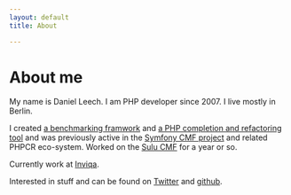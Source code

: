 ```yaml
---
layout: default
title: About

---
```

# About me

My name is Daniel Leech. I am PHP developer since 2007. I live mostly in
Berlin.

I created [a benchmarking framwork](https://github.com/phpbench/phpbench) and
[a PHP completion and refactoring tool](https://github.com/phpactor/phpactor)
and was previously active in the [Symfony CMF
project](https://cmf.symfony.com) and related PHPCR eco-system. Worked on the
[Sulu CMF](https://sulu.io) for a year or so.

Currently work at [Inviqa](https://inviqa.com).

Interested in stuff and can be found on
[Twitter](https://twitter.com/dantleech) and
[github](https://github.com/dantleech).
